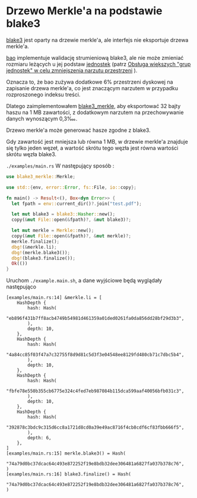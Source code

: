 # Drzewo Merkle'a na podstawie blake3

[blake3](https://github.com/BLAKE3-team/BLAKE3) jest oparty na drzewie merkle'a, ale interfejs nie eksportuje drzewa merkle'a.

[bao](https://github.com/oconnor663/bao) implementuje walidację strumieniową blake3, ale nie może zmieniać rozmiaru leżących u jej podstaw [jednostek](https://github.com/oconnor663/bao/issues/34) (patrz [Obsługa większych "grup jednostek" w celu zmniejszenia narzutu przestrzeni](https://github.com/oconnor663/bao/issues/34) ).

Oznacza to, że bao zużywa dodatkowe 6% przestrzeni dyskowej na zapisanie drzewa merkle'a, co jest znaczącym narzutem w przypadku rozproszonego indeksu treści.

Dlatego zaimplementowałem [blake3_merkle](https://github.com/rmw-lib/blake3_merkle), aby eksportować 32 bajty haszu na 1 MB zawartości, z dodatkowym narzutem na przechowywanie danych wynoszącym 0,3‱.

Drzewo merkle'a może generować hasze zgodne z blake3.

Gdy zawartość jest mniejsza lub równa 1 MB, w drzewie merkle'a znajduje się tylko jeden węzeł, a wartość skrótu tego węzła jest równa wartości skrótu węzła blake3.

`./examples/main.rs` W następujący sposób :

```rust
use blake3_merkle::Merkle;

use std::{env, error::Error, fs::File, io::copy};

fn main() -> Result<(), Box<dyn Error>> {
  let fpath = env::current_dir()?.join("test.pdf");

  let mut blake3 = blake3::Hasher::new();
  copy(&mut File::open(&fpath)?, &mut blake3)?;

  let mut merkle = Merkle::new();
  copy(&mut File::open(&fpath)?, &mut merkle)?;
  merkle.finalize();
  dbg!(&merkle.li);
  dbg!(merkle.blake3());
  dbg!(blake3.finalize());
  Ok(())
}
```

Uruchom `./example.main.sh`, a dane wyjściowe będą wyglądały następująco

```
[examples/main.rs:14] &merkle.li = [
    HashDepth {
        hash: Hash(
            "eb896f431b7ff8acb4749b54981d461359a01ded0261fa0da856dd28bf29d3b3",
        ),
        depth: 10,
    },
    HashDepth {
        hash: Hash(
            "4a84cc85f03f47a7c32755f8d9d81c5d3f3e04548ee8129fd480cb71c7dbc5b4",
        ),
        depth: 10,
    },
    HashDepth {
        hash: Hash(
            "fbfe78e550b355cb6775e324c4fed7eb987084b115dca599aaf40056bfb031c3",
        ),
        depth: 10,
    },
    HashDepth {
        hash: Hash(
            "392878c3bdc9c315d6cc8a1721d8cd0a39e49ac8716f4cb8cdf6cf83fbb666f5",
        ),
        depth: 6,
    },
]
[examples/main.rs:15] merkle.blake3() = Hash(
    "74a79d0bc37dcac64c493e872252f19e8bdb32dee306481a6827fa037b378c76",
)
[examples/main.rs:16] blake3.finalize() = Hash(
    "74a79d0bc37dcac64c493e872252f19e8bdb32dee306481a6827fa037b378c76",
)
```